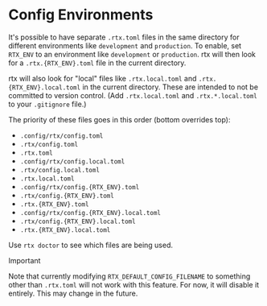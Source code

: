 # Config Environments

It's possible to have separate `.rtx.toml` files in the same directory for different
environments like `development` and `production`. To enable, set `RTX_ENV` to an environment like
`development` or `production`. rtx will then look for a `.rtx.{RTX_ENV}.toml` file in the current directory.

rtx will also look for "local" files like `.rtx.local.toml` and `.rtx.{RTX_ENV}.local.toml` in
the current directory. These are intended to not be committed to version control.
(Add `.rtx.local.toml` and `.rtx.*.local.toml` to your `.gitignore` file.)

The priority of these files goes in this order (bottom overrides top):

- `.config/rtx/config.toml`
- `.rtx/config.toml`
- `.rtx.toml`
- `.config/rtx/config.local.toml`
- `.rtx/config.local.toml`
- `.rtx.local.toml`
- `.config/rtx/config.{RTX_ENV}.toml`
- `.rtx/config.{RTX_ENV}.toml`
- `.rtx.{RTX_ENV}.toml`
- `.config/rtx/config.{RTX_ENV}.local.toml`
- `.rtx/config.{RTX_ENV}.local.toml`
- `.rtx.{RTX_ENV}.local.toml`

Use `rtx doctor` to see which files are being used.

> [!IMPORTANT]
>
> Note that currently modifying `RTX_DEFAULT_CONFIG_FILENAME` to something other than `.rtx.toml`
> will not work with this feature. For now, it will disable it entirely. This may change in the
> future.
